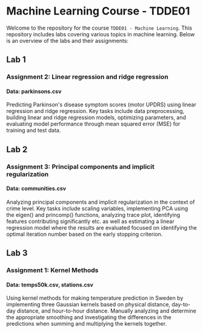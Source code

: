 # Machine Learning Course - TDDE01

Welcome to the repository for the course `TDDE01 - Machine Learning`. This repository includes labs covering various topics in machine learning. Below is an overview of the labs and their assignments:

## Lab 1

### Assignment 2: Linear regression and ridge regression
#### Data: parkinsons.csv
Predicting Parkinson's disease symptom scores (motor UPDRS) using linear regression and ridge regression. Key tasks include data preprocessing, building linear and ridge regression models, optimizing parameters, and evaluating model performance through mean squared error (MSE) for training and test data.

## Lab 2

### Assignment 3: Principal components and implicit regularization
#### Data: communities.csv
Analyzing principal components and implicit regularization in the context of crime level. Key tasks include scaling variables, implementing PCA using the eigen() and princomp() functions, analyzing trace plot, identifying features contributing significantly etc. as well as estimating a linear regression model where the results are evaluated focused on identifying the optimal iteration number based on the early stopping criterion.

## Lab 3

### Assignment 1: Kernel Methods
#### Data: temps50k.csv, stations.csv
Using kernel methods for making temperature prediction in Sweden by implementing three Gaussian kernels based on physical distance, day-to-day distance, and hour-to-hour distance. Manually analyzing and determine the appropriate smoothing and investigating the differences in the predictions when summing and multiplying the kernels together.
